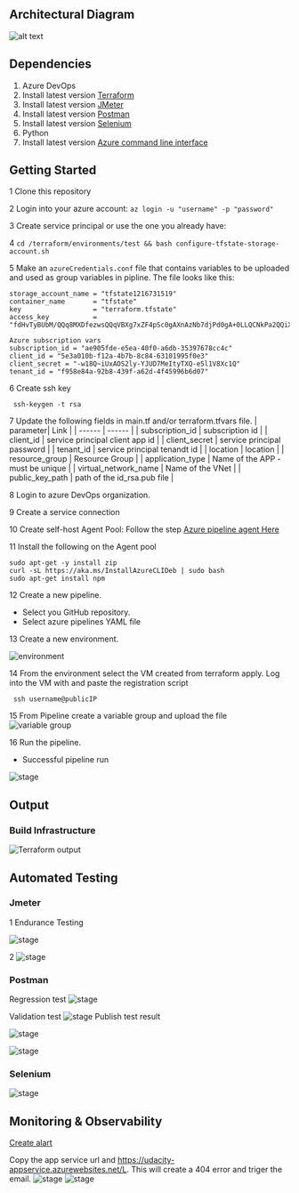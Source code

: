## Architectural Diagram
![alt text](diagram.png)
## Dependencies
1. Azure DevOps
2. Install latest version [Terraform](https://www.terraform.io/downloads.html)
3. Install  latest version [JMeter](https://jmeter.apache.org/download_jmeter.cgi)
4. Install latest version [Postman](https://www.postman.com/downloads/)
5. Install latest version [Selenium](https://sites.google.com/a/chromium.org/chromedriver/getting-started)
6. Python
7. Install  latest version  [Azure command line interface](https://docs.microsoft.com/en-us/cli/azure/install-azure-cli?view=azure-cli-latest)

## Getting Started
1 Clone this repository

2 Login into your azure account: `az login -u "username" -p "password"`

3 Create service principal or use the one you already have:

4 `cd /terraform/environments/test && bash configure-tfstate-storage-account.sh`

5 Make an `azureCredentials.conf` file that contains variables to be uploaded and used as group variables in pipline.
 The file looks like this:
  ```
  storage_account_name = "tfstate1216731519"
  container_name       = "tfstate"
  key                  = "terraform.tfstate"
  access_key           = "fdHvTyBUbM/QQq8MXDfezwsQQqVBXg7xZF4pSc0gAXnAzNb7djPd0gA+0LLQCNkPa2QQiXBlnkzB+ASt9z9jnQ=="

Azure subscription vars
subscription_id = "ae905fde-e5ea-40f0-a6db-35397678cc4c"
client_id = "5e3a010b-f12a-4b7b-8c84-63101995f0e3"
client_secret = "-w18Q~iUxAOS2ly-YJUD7MeItyTXQ-e5l1V8Xc1Q"
tenant_id = "f958e84a-92b8-439f-a62d-4f45996b6d07"
```
6 Create ssh key 
```
 ssh-keygen -t rsa 
```
7 Update the following fields in main.tf and/or terraform.tfvars file.
| parameter| Link |
| ------ | ------ |
| subscription_id | subscription id |
| client_id | service principal client app id |
| client_secret | service principal password |
| tenant_id | service principal tenandt id |
| location | location |
| resource_group | Resource Group |
| application_type | Name of the APP - must be unique |
| virtual_network_name | Name of the VNet |
| public_key_path | path of the id_rsa.pub file |

8 Login to azure DevOps organization.

9 Create a service connection

10 Create self-host Agent Pool: Follow the step [Azure pipeline agent Here](https://github.com/dawitanelay/Azure-Devops-Building-CI-CD-Pipeline/blob/aa7ac4b8b6053b2aa1bf9788b6945877473d85b7/Azure%20Pipeline%20Agent.pdf)

11 Install the following on the Agent pool 
```
sudo apt-get -y install zip 
curl -sL https://aka.ms/InstallAzureCLIDeb | sudo bash 
sudo apt-get install npm 
```
12 Create a new pipeline.
  - Select you GitHub repository.
  - Select azure pipelines YAML file
  
13 Create a new environment.

![environment](Screenshot/envorment.png)

14 From the environment select the VM created from terraform apply. Log into the VM with and paste the registration script
```
 ssh username@publicIP 
 ```
15 From Pipeline create a variable group and upload the file 
![ variable group ](Screenshot/conf.png)

16 Run the pipeline.
 - Successful pipeline run
 
 ![ stage ](Screenshot/stage.png)
## Output
### Build Infrastructure
![Terraform output](https://github.com/dawitanelay/Ensuring-Quality-Releases/blob/7b7abead099511d3e8b895bcbff20e029989a281/Screenshot/Terraform%20Task.png)

## Automated Testing
### Jmeter
1 Endurance Testing 

![ stage ](Screenshot/endurance-test.png)

2 ![ stage ](Screenshot/strees-test.png)
###  Postman
Regression test
 ![ stage ](Screenshot/regression-tests.png)
 
Validation test
![ stage ](Screenshot/validation-test.png)
Publish test result

![ stage ](Screenshot/postman-regression.png)

![ stage ](Screenshot/postman-validation.png)
### Selenium
![ stage ](Screenshot/UI-test.png)

## Monitoring & Observability
[Create alart ](https://learn.microsoft.com/en-us/azure/azure-monitor/alerts/alerts-create-new-alert-rule?tabs=metric)

Copy the app service url and https://udacity-appservice.azurewebsites.net/L. This will create a 404 error and triger the email.
![ stage ](Screenshot/email.png)
![ stage ](Screenshot/email2.png)
